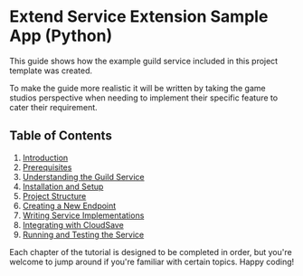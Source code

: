 # Extend Service Extension Sample App (Python)

This guide shows how the example guild service included in this project template 
was created.

To make the guide more realistic it will be written by taking the game studios perspective when needing to implement their specific feature to cater their requirement. 

## Table of Contents

1. [Introduction](./1-introduction.md)
2. [Prerequisites](./2-prerequisites.md)
3. [Understanding the Guild Service](./3-understanding-guild-service.md)
4. [Installation and Setup](./4-installation-and-setup.md)
5. [Project Structure](./5-project-structure.md)
6. [Creating a New Endpoint](./6-creating-new-endpoint.md)
7. [Writing Service Implementations](./7-writing-service-implementation.md)
8. [Integrating with CloudSave](./8-integrating-with-cloudsave.md)
9. [Running and Testing the Service](./9-run-and-testing.md)

Each chapter of the tutorial is designed to be completed in order, 
but you're welcome to jump around if you're familiar with certain topics. Happy coding!